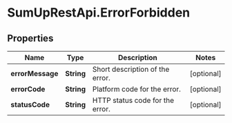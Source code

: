 # SumUpRestApi.ErrorForbidden

## Properties
Name | Type | Description | Notes
------------ | ------------- | ------------- | -------------
**errorMessage** | **String** | Short description of the error. | [optional] 
**errorCode** | **String** | Platform code for the error. | [optional] 
**statusCode** | **String** | HTTP status code for the error. | [optional] 
